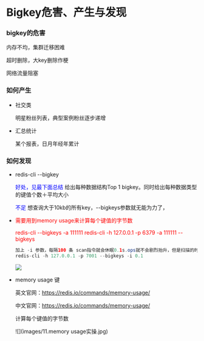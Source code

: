 # Bigkey危害、产生与发现

### bigkey的危害

内存不均，集群迁移困难

超时删除，大key删除作梗

网络流量阻塞

### 如何产生

- 社交类

  明星粉丝列表，典型案例粉丝逐步递增

- 汇总统计

  某个报表，日月年经年累计

### 如何发现

- redis-cli --bigkey

  <font color = blue>好处，见最下面总结</font>
  给出每种数据结构Top 1 bigkey。同时给出每种数据类型的键值个数＋平均大小

  <font color = blue>不足</font>
  想查询大于10kb的所有key，--bigkeys参数就无能为力了，<font color = red>

- 需要用到memory usage来计算每个键值的字节数</font>

  <font color = red>redis-cli --bigkeys -a 111111</font>
  <font color = red>redis-cli -h 127.0.0.1 -p 6379 -a 111111 --bigkeys</font>

  ```java
  加上 -i 参数，每隔100 条 scan指令就会休眠0.1s.ops就不会剧烈抬升，但是扫描的时间会变长(没必要加)
  redis-cli -h 127.0.0.1 -p 7001 --bigkeys -i 0.1
  ```

  ![](images\10.bigkey命令实操.jpg)

- memory usage 键

  英文官网：https://redis.io/commands/memory-usage/

  中文官网：https://redis.io/commands/memory-usage/

  计算每个键值的字节数

  ![](images/11.memory usage实操.jpg)





